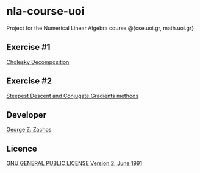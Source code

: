 # nla-course-uoi
Project for the Numerical Linear Algebra course @{cse.uoi.gr, math.uoi.gr}

## Exercise #1
[Cholesky Decomposition](set1)

## Exercise #2
[Steepest Descent and Conjugate Gradients methods](set2)

## Developer
[George Z. Zachos](https://gzachos.com)

## Licence
[GNU GENERAL PUBLIC LICENSE Version 2, June 1991](LICENSE)
